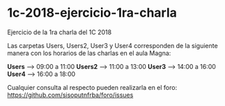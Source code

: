 # 1c-2018-ejercicio-1ra-charla
Ejercicio de la 1ra charla del 1C 2018

Las carpetas Users, Users2, User3 y User4 corresponden de la siguiente manera con los horarios de las charlas en el aula Magna:

**Users**  --> 09:00 a 11:00
**Users2** --> 11:00 a 13:00
**User3**  --> 14:00 a 16:00
**User4**  --> 16:00 a 18:00

Cualquier consulta al respecto pueden realizarla en el foro: https://github.com/sisoputnfrba/foro/issues